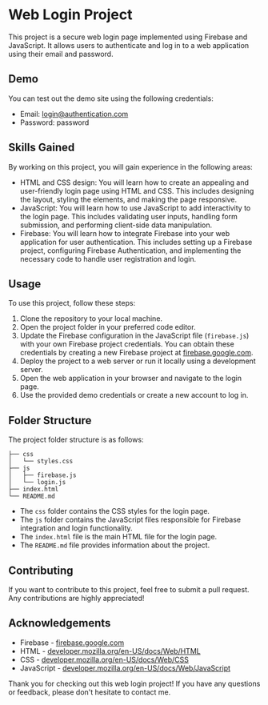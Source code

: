 # Web Login Project

This project is a secure web login page implemented using Firebase and JavaScript. It allows users to authenticate and log in to a web application using their email and password.

## Demo

You can test out the demo site using the following credentials:

- Email: login@authentication.com
- Password: password

## Skills Gained

By working on this project, you will gain experience in the following areas:

- HTML and CSS design: You will learn how to create an appealing and user-friendly login page using HTML and CSS. This includes designing the layout, styling the elements, and making the page responsive.
- JavaScript: You will learn how to use JavaScript to add interactivity to the login page. This includes validating user inputs, handling form submission, and performing client-side data manipulation.
- Firebase: You will learn how to integrate Firebase into your web application for user authentication. This includes setting up a Firebase project, configuring Firebase Authentication, and implementing the necessary code to handle user registration and login.

## Usage

To use this project, follow these steps:

1. Clone the repository to your local machine.
2. Open the project folder in your preferred code editor.
3. Update the Firebase configuration in the JavaScript file (`firebase.js`) with your own Firebase project credentials. You can obtain these credentials by creating a new Firebase project at [firebase.google.com](https://firebase.google.com/).
4. Deploy the project to a web server or run it locally using a development server.
5. Open the web application in your browser and navigate to the login page.
6. Use the provided demo credentials or create a new account to log in.

## Folder Structure

The project folder structure is as follows:

```
├── css
│   └── styles.css
├── js
│   ├── firebase.js
│   └── login.js
├── index.html
└── README.md
```

- The `css` folder contains the CSS styles for the login page.
- The `js` folder contains the JavaScript files responsible for Firebase integration and login functionality.
- The `index.html` file is the main HTML file for the login page.
- The `README.md` file provides information about the project.

## Contributing

If you want to contribute to this project, feel free to submit a pull request. Any contributions are highly appreciated!

## Acknowledgements

- Firebase - [firebase.google.com](https://firebase.google.com/)
- HTML - [developer.mozilla.org/en-US/docs/Web/HTML](https://developer.mozilla.org/en-US/docs/Web/HTML)
- CSS - [developer.mozilla.org/en-US/docs/Web/CSS](https://developer.mozilla.org/en-US/docs/Web/CSS)
- JavaScript - [developer.mozilla.org/en-US/docs/Web/JavaScript](https://developer.mozilla.org/en-US/docs/Web/JavaScript)

Thank you for checking out this web login project! If you have any questions or feedback, please don't hesitate to contact me.
